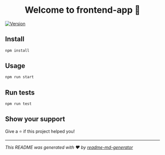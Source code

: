 <h1 align="center">Welcome to frontend-app 👋</h1>
<p>
  <a href="https://www.npmjs.com/package/frontend-app" target="_blank">
    <img alt="Version" src="https://img.shields.io/npm/v/frontend-app.svg">
  </a>
</p>

## Install

```sh
npm install
```

## Usage

```sh
npm run start
```

## Run tests

```sh
npm run test
```

## Show your support

Give a ⭐️ if this project helped you!

***
_This README was generated with ❤️ by [readme-md-generator](https://github.com/kefranabg/readme-md-generator)_